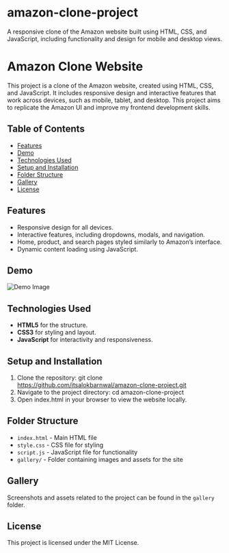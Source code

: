 # amazon-clone-project
A responsive clone of the Amazon website built using HTML, CSS, and JavaScript, including functionality and design for mobile and desktop views.
# Amazon Clone Website

This project is a clone of the Amazon website, created using HTML, CSS, and JavaScript. It includes responsive design and interactive features that work across devices, such as mobile, tablet, and desktop. This project aims to replicate the Amazon UI and improve my frontend development skills.

## Table of Contents
- [Features](#features)
- [Demo](#demo)
- [Technologies Used](#technologies-used)
- [Setup and Installation](#setup-and-installation)
- [Folder Structure](#folder-structure)
- [Gallery](#gallery)
- [License](#license)

## Features
- Responsive design for all devices.
- Interactive features, including dropdowns, modals, and navigation.
- Home, product, and search pages styled similarly to Amazon’s interface.
- Dynamic content loading using JavaScript.

## Demo
![Demo Image](gallery/demo-image.jpg) <!-- Replace this with an actual demo image link if you have one -->

## Technologies Used
- **HTML5** for the structure.
- **CSS3** for styling and layout.
- **JavaScript** for interactivity and responsiveness.

## Setup and Installation
1. Clone the repository:
   git clone https://github.com/itsalokbarnwal/amazon-clone-project.git
2. Navigate to the project directory:
   cd amazon-clone-project
3. Open index.html in your browser to view the website locally.

## Folder Structure
- `index.html` - Main HTML file
- `style.css` - CSS file for styling
- `script.js` - JavaScript file for functionality
- `gallery/` - Folder containing images and assets for the site

## Gallery
Screenshots and assets related to the project can be found in the `gallery` folder.

## License
This project is licensed under the MIT License.
